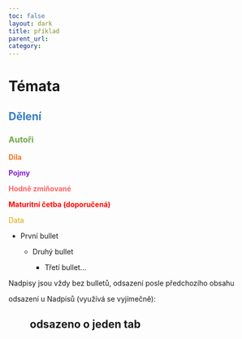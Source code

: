 ```yaml
---
toc: false
layout: dark
title: příklad 
parent_url: 
category: 
---
```


# Témata

## <span style="color: #327DC3">**Dělení**</span>

### <span style="color: #6CAA46">**Autoři**</span>

<span style="color: #EC7627">**Díla**</span>

<span style="color: #8422ce">**Pojmy**</span>

<span style="color: #FF6363">**Hodně zmiňované**</span>

<span style="color: #FF0505">**Maturitní četba (doporučená)**</span>

<span style="color: #DBA400">Data</span>

* První bullet

  * Druhý bullet

    * Třetí bullet...

Nadpisy jsou vždy bez bulletů, odsazení posle předchozího obsahu

odsazení u Nadpisů (využívá se vyjímečně):

## <span style="margin-left: 2em;"> odsazeno o jeden tab</span>
